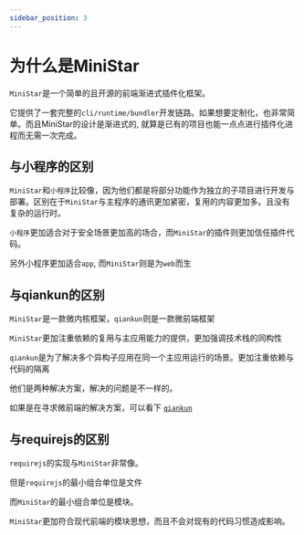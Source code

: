 ```yaml
---
sidebar_position: 3
---
```


# 为什么是MiniStar

`MiniStar`是一个简单的且开源的前端渐进式插件化框架。

它提供了一套完整的`cli/runtime/bundler`开发链路。如果想要定制化，也非常简单。而且MiniStar的设计是渐进式的, 就算是已有的项目也能一点点进行插件化进程而无需一次完成。

## 与小程序的区别

`MiniStar`和`小程序`比较像，因为他们都是将部分功能作为独立的子项目进行开发与部署。区别在于`MiniStar`与主程序的通讯更加紧密，复用的内容更加多。且没有复杂的运行时。

`小程序`更加适合对于安全场景更加高的场合，而`MiniStar`的插件则更加信任插件代码。

另外小程序更加适合`app`, 而`MiniStar`则是为`web`而生

## 与qiankun的区别

`MiniStar`是一款微内核框架，`qiankun`则是一款微前端框架

`MiniStar`更加注重依赖的复用与主应用能力的提供，更加强调技术栈的同构性

`qiankun`是为了解决多个异构子应用在同一个主应用运行的场景。更加注重依赖与代码的隔离

他们是两种解决方案，解决的问题是不一样的。

如果是在寻求微前端的解决方案，可以看下 [`qiankun`](https://qiankun.umijs.org/)

## 与requirejs的区别

`requirejs`的实现与`MiniStar`非常像。

但是`requirejs`的最小组合单位是文件

而`MiniStar`的最小组合单位是模块。

`MiniStar`更加符合现代前端的模块思想，而且不会对现有的代码习惯造成影响。
